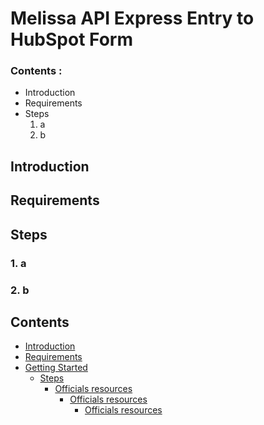 <h1> Melissa API Express Entry to HubSpot Form

### Contents : 
- Introduction
- Requirements
- Steps
  1. a
  2. b

## Introduction

## Requirements

## Steps
### 1. a
### 2. b
<div>
  <h2> Contents </h2>
</div>
<nav aria-label="Page">
<ul class="visible nav section-nav flex-column">
<li class="toc-h2 nav-item toc-entry"><a class="reference internal nav-link" href="#introduction">Introduction</a></li>
<li class="toc-h2 nav-item toc-entry"><a class="reference internal nav-link" href="#requirements">Requirements</a></li>
<li class="toc-h2 nav-item toc-entry"><a class="reference internal nav-link" href="#getting-started">Getting Started</a><ul class="nav section-nav flex-column">
<li class="toc-h3 nav-item toc-entry"><a class="reference internal nav-link" href="#Steps">Steps</a><ul class="nav section-nav flex-column">
<li class="toc-h4 nav-item toc-entry"><a class="reference internal nav-link" href="#officials-resources">Officials resources</a><ul class="nav section-nav flex-column">
<li class="toc-h4 nav-item toc-entry"><a class="reference internal nav-link" href="#officials-resources">Officials resources</a><ul class="nav section-nav flex-column">
<li class="toc-h4 nav-item toc-entry"><a class="reference internal nav-link" href="#officials-resources">Officials resources</a><ul class="nav section-nav flex-column">
</ul>
